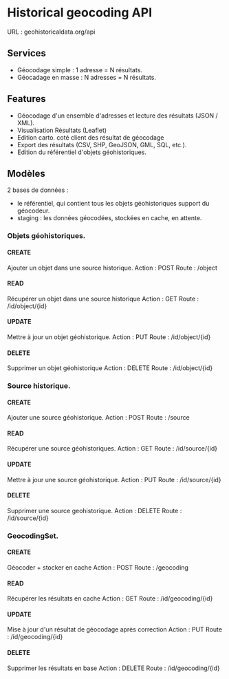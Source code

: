 # Historical geocoding API

URL : geohistoricaldata.org/api
## Services

- Géocodage simple : 1 adresse = N résultats. 
- Géocadage en masse : N adresses = N résultats.

## Features
- Géocodage d'un ensemble d'adresses et lecture des résultats (JSON / XML).
- Visualisation Résultats (Leaflet)
- Edition carto. coté client des résultat de géocodage
- Export des résultats (CSV, SHP, GeoJSON, GML, SQL, etc.).
- Edition du référentiel d'objets géohistoriques.

## Modèles
2 bases de données : 
- le référentiel, qui contient tous les objets géohistoriques support du géocodeur.
- staging : les données géocodées, stockées en cache, en attente.

### Objets géohistoriques.

#### CREATE
Ajouter un objet dans une source historique.
Action : POST
Route : /object

#### READ
Récupérer un objet dans une source historique
Action : GET
Route : /id/object/{id}

#### UPDATE
Mettre à jour un objet géohistorique.
Action : PUT
Route : /id/object/{id}

#### DELETE
Supprimer un objet géohistorique 
Action : DELETE
Route : /id/object/{id}

### Source historique.
#### CREATE
Ajouter une source géohistorique.
Action : POST
Route : /source

#### READ
Récupérer une source géohistoriques.
Action : GET
Route : /id/source/{id}

#### UPDATE
Mettre à jour une source géohistorique.
Action : PUT
Route : /id/source/{id}

#### DELETE
Supprimer une source geohistorique.
Action : DELETE
Route : /id/source/{id}

### GeocodingSet.
#### CREATE
Géocoder + stocker en cache
Action : POST
Route : /geocoding

#### READ
Récupérer les résultats en cache
Action : GET
Route : /id/geocoding/{id}

#### UPDATE
Mise à jour d'un résultat de géocodage après correction
Action : PUT
Route : /id/geocoding/{id}

#### DELETE
Supprimer les résultats en base
Action : DELETE
Route : /id/geocoding/{id}

